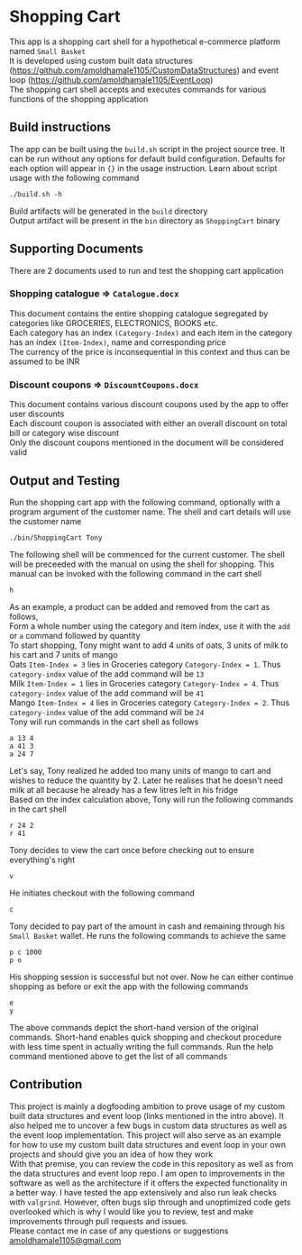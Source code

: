 # Shopping Cart
This app is a shopping cart shell for a hypothetical e-commerce platform named `Small Basket`  
It is developed using custom built data structures (https://github.com/amoldhamale1105/CustomDataStructures) and event loop (https://github.com/amoldhamale1105/EventLoop)     
The shopping cart shell accepts and executes commands for various functions of the shopping application  

## Build instructions
The app can be built using the `build.sh` script in the project source tree. It can be run without any options for default build configuration. Defaults for each option will appear in `{}` in the usage instruction. Learn about script usage with the following command
```
./build.sh -h
```
Build artifacts will be generated in the `build` directory  
Output artifact will be present in the `bin` directory as `ShoppingCart` binary

## Supporting Documents
There are 2 documents used to run and test the shopping cart application
### Shopping catalogue => `Catalogue.docx`
This document contains the entire shopping catalogue segregated by categories like GROCERIES, ELECTRONICS, BOOKS etc.  
Each category has an index `(Category-Index)` and each item in the category has an index `(Item-Index)`, name and corresponding price  
The currency of the price is inconsequential in this context and thus can be assumed to be INR  
### Discount coupons => `DiscountCoupons.docx`
This document contains various discount coupons used by the app to offer user discounts  
Each discount coupon is associated with either an overall discount on total bill or category wise discount  
Only the discount coupons mentioned in the document will be considered valid  

## Output and Testing
Run the shopping cart app with the following command, optionally with a program argument of the customer name. The shell and cart details will use the customer name  
```
./bin/ShoppingCart Tony
```
The following shell will be commenced for the current customer. The shell will be preceeded with the manual on using the shell for shopping. This manual can be invoked with the following command in the cart shell
```
h
```
As an example, a product can be added and removed from the cart as follows,  
Form a whole number using the category and item index, use it with the `add` or `a` command followed by quantity  
To start shopping, Tony might want to add 4 units of oats, 3 units of milk to his cart and 7 units of mango  
Oats `Item-Index = 3` lies in Groceries category `Category-Index = 1`. Thus `category-index` value of the add command will be `13`  
Milk `Item-Index = 1` lies in Groceries category `Category-Index = 4`. Thus `category-index` value of the add command will be `41`  
Mango `Item-Index = 4` lies in Groceries category `Category-Index = 2`. Thus `category-index` value of the add command will be `24`  
Tony will run commands in the cart shell as follows  
```
a 13 4
a 41 3
a 24 7
```
Let's say, Tony realized he added too many units of mango to cart and wishes to reduce the quantity by 2. Later he realises that he doesn't need milk at all because he already has a few litres left in his fridge  
Based on the index calculation above, Tony will run the following commands in the cart shell  
```
r 24 2
r 41
```
Tony decides to view the cart once before checking out to ensure everything's right  
```
v
```
He initiates checkout with the following command
```
c
```
Tony decided to pay part of the amount in cash and remaining through his `Small Basket` wallet. He runs the following commands to achieve the same  
```
p c 1000
p o
```
His shopping session is successful but not over. Now he can either continue shopping as before or exit the app with the following commands  
```
e
y
```
The above commands depict the short-hand version of the original commands. Short-hand enables quick shopping and checkout procedure with less time spent in actually writing the full commands. Run the help command mentioned above to get the list of all commands

## Contribution
This project is mainly a dogfooding ambition to prove usage of my custom built data structures and event loop (links mentioned in the intro above). It also helped me to uncover a few bugs in custom data structures as well as the event loop implementation. This project will also serve as an example for how to use my custom built data structures and event loop in your own projects and should give you an idea of how they work  
With that premise, you can review the code in this repository as well as from the data structures and event loop repo. I am open to improvements in the software as well as the architecture if it offers the expected functionality in a better way. I have tested the app extensively and also run leak checks with `valgrind`. However, often bugs slip through and unoptimized code gets overlooked which is why I would like you to review, test and make improvements through pull requests and issues.  
Please contact me in case of any questions or suggestions amoldhamale1105@gmail.com
